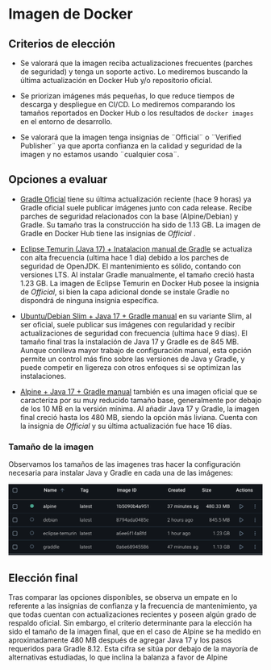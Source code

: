 # Imagen de Docker
## Criterios de elección

- Se valorará que la imagen reciba actualizaciones frecuentes (parches de seguridad) y tenga un soporte activo. Lo mediremos buscando la última actualización en Docker Hub y/o repositorio oficial.

- Se priorizan imágenes más pequeñas, lo que reduce tiempos de descarga y despliegue en CI/CD. Lo mediremos comparando los tamaños reportados en Docker Hub o los resultados de `docker images` en el entorno de desarrollo.

- Se valorará que la imagen tenga insignias de ¨Official¨ o ¨Verified Publisher¨ ya que aporta confianza en la calidad y seguridad de la imagen y no estamos usando ¨cualquier cosa¨.

## Opciones a evaluar

- [Gradle Oficial](https://hub.docker.com/_/gradle)  tiene su última actualización reciente (hace 9 horas) ya Gradle oficial suele publicar imágenes junto con cada release. Recibe parches de seguridad relacionados con la base (Alpine/Debian) y Gradle. Su tamaño tras la construcción ha sido de 1.13 GB. La imagen de Gradle en Docker Hub tiene las insignias de *Official* . 

- [Eclipse Temurin (Java 17) + Inatalacion manual de Gradle](https://hub.docker.com/_/eclipse-temurin) se actualiza con alta frecuencia (ultima hace 1 día) debido a los parches de seguridad de OpenJDK. El mantenimiento es sólido, contando con versiones LTS. Al instalar Gradle manualmente, el tamaño creció hasta 1.23 GB. La imagen de Eclipse Temurin en Docker Hub posee la insignia de *Official*, si bien la capa adicional donde se instale Gradle no dispondrá de ninguna insignia específica.

- [Ubuntu/Debian Slim + Java 17 + Gradle manual](https://hub.docker.com/_/debian) en su variante Slim, al ser oficial, suele publicar sus imágenes con regularidad y recibir actualizaciones de seguridad con frecuencia (ultima hace 9 días). El tamaño final tras la instalación de Java 17 y Gradle es de 845 MB. Aunque conlleva mayor trabajo de configuración manual, esta opción permite un control más fino sobre las versiones de Java y Gradle, y puede competir en ligereza con otros enfoques si se optimizan las instalaciones.

- [Alpine + Java 17 + Gradle manual](https://hub.docker.com/_/alpine) también es una imagen oficial que se caracteriza por su muy reducido tamaño base, generalmente por debajo de los 10 MB en la versión mínima. Al añadir Java 17 y Gradle, la imagen final creció hasta los 480 MB, siendo la opción más liviana. Cuenta con la insignia de *Official* y su última actualización fue hace 16 días.

### Tamaño de la imagen
Observamos los tamaños de las imagenes tras hacer la configuración necesaria para instalar Java y Gradle en cada una de las imágenes:

![Imagenes de Docker](imagenes/imagenes_docker.png)

## Elección final

Tras comparar las opciones disponibles, se observa un empate en lo referente a las insignias de confianza y la frecuencia de mantenimiento, ya que todas cuentan con actualizaciones recientes y poseen algún grado de respaldo oficial. Sin embargo, el criterio determinante para la elección ha sido el tamaño de la imagen final, que en el caso de Alpine se ha medido en aproximadamente 480 MB después de agregar Java 17 y los pasos requeridos para Gradle 8.12. Esta cifra se sitúa por debajo de la mayoría de alternativas estudiadas, lo que inclina la balanza a favor de Alpine